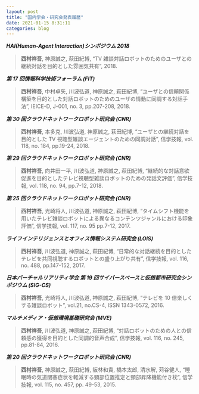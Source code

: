 ```yaml
---
layout: post
title: "国内学会・研究会発表履歴"
date: 2021-01-15 8:31:11
categories: blog
---
```


_**HAI(Human-Agent Interaction)シンポジウム 2018**_

> **西村祥吾**, 神原誠之, 萩田紀博, “TV 雑談対話ロボットのためのユーザとの継続対話を目的とした雰囲気共有”, 2018.

_**第 17 回情報科学技術フォーラム (FIT)**_

> **西村祥吾**, 中村卓矢, 川波弘道, 神原誠之, 萩田紀博, “ユーザとの信頼関係構築を目的とした対話ロボットのためのユーザの情動に同調する対話手法”, IEICE-D, J-001, no. 3, pp.207-208, 2018.

_**第 30 回クラウドネットワークロボット研究会 (CNR)**_

> **西村祥吾**, 本多克, 川波弘道, 神原誠之, 萩田紀博, “ユーザとの継続対話を目的とした TV 視聴型雑談エージェントのための同調対話”, 信学技報, vol. 118, no. 184, pp.19-24, 2018.

_**第 29 回クラウドネットワークロボット研究会 (CNR)**_

> **西村祥吾**, 向井田一平, 川波弘道, 神原誠之, 萩田紀博, “継続的な対話意欲促進を目的としたテレビ視聴型雑談ロボットのための発話文評価”, 信学技報, vol. 118, no. 94, pp.7-12, 2018.

_**第 25 回クラウドネットワークロボット研究会 (CNR)**_

> **西村祥吾**, 光崎将人, 川波弘道, 神原誠之, 萩田紀博, “タイムシフト機能を用いたテレビ雑談ロボットによる異なるコンテンツジャンルにおける印象評価”, 信学技報, vol. 117, no. 95 pp.7-12, 2017.

_**ライフインテリジェンスとオフィス情報システム研究会 (LOIS)**_

> **西村祥吾**, 川波弘道, 神原誠之, 萩田紀博, “日常的な対話継続を目的としたテレビを共同視聴するロボットとの盛り上がり共有”, 信学技報, vol. 116, no. 488, pp.147-152, 2017.

_**日本バーチャルリアリティ学会 第 19 回サイバースペースと仮想都市研究会シンポジウム (SIG-CS)**_

> **西村祥吾**, 光崎将人, 川波弘道, 神原誠之, 萩田紀博, “テレビを 10 倍楽しくする雑談ロボット”, vol.21, no.CS-4, ISSN 1343-0572, 2016.

_**マルチメディア・仮想環境基礎研究会 (MVE)**_

> **西村祥吾**, 川波弘道, 神原誠之, 萩田紀博, “対話ロボットのための人との信頼感の獲得を目的とした同調的音声合成”, 信学技報, vol. 116, no. 245, pp.81-84, 2016.

_**第 20 回クラウドネットワークロボット研究会 (CNR)**_

> **西村祥吾**, 神原誠之, 萩田紀博, 阪林和貴, 橋本太郎, 清水解, 苅谷健人, “睡眠時の気道閉塞症状を軽減する頸部位置推定と頸部昇降機能付き枕”, 信学技報, vol. 115, no. 457, pp. 49-53, 2015.
